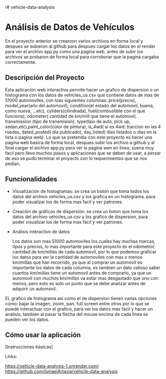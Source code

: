 r# vehicle-data-analysis
# Análisis de Datos de Vehículos
En el proyecto anterior se crearoon varios archivos en forma local y despues se subieron al github para despues cargar los
datos en el render para ver el archivo app.py como una pagina web, antes de subir los archivos se probaron de forma local para
corroborar que la pagina cargaba correctamente.

## Descripción del Proyecto
Esta aplicación web interactiva permite hacer un grafico de dispersion o un histograma con los datos de vehicles_us.csv que contiene
datos de mas de 51000 automoviles, con loas siguientes columnas: price(precio), model_year(año del automovil), condition(el estado del automovil, buena, como nueva, ...etc), cyliders(cilindrada), fuel(combustible con el que funciona), odometer( cantidad de km/mill que tiene el automovil, transmission (tipo de transmision), type(tipo de auto, pick up, sedan,etc),paint_color(color de pintura), is_4wd( si es 4wd: traccion en las 4 ruedas, dated_posted( dia publicado), day_listed( dias listados o dias
en la lista o pagina web).
Lo que se pretendia con este proyecto es hacer una pagina web basica de forma local, despues subir los archivo a github y al final cargar 
el archivo app.py para ver la pagina wen en linea, suena muy facil pero lleva muchos pasos y aplicaciones que se deben de usar, a persar de
eso se pudo terminar el proyecto con lo requerimentos que se nos pedian.

## Funcionalidades

- Visualización de histogramas: se crea un boton que toma todos los datos del archivo vehicles_us.csv y los grafica en un histograma,
  para poder visualizar los de forma mas facil y ver patrones.
  
- Creación de gráficos de dispersión: se crea un boton que toma los datos del archivo vehicles_us.csv y los grafico de dispersion,
  para poder visualizar los de forma mas facil y ver patrones.
  
- Análisis interactivo de datos
  
  Los datos son mas 51000 automoviles los cuales hay muchas marcas, tipos y precios, lo mas importante para este proyecto es
  el odometro( cantidad de km/millas de cada automovil, por lo que podemos graficar los datos para ver la cantidad de automoviles
  con mas o menos km/millas que han recorrido, ya que al comprar un automovil es importante los datos de cada columna, es tambien
  un dato valioso saber cuantos km/millas tiene un automovil antes de comprarlo, ya que un automovil con muchos km/millas va estar mas desgastado
  que uno con menos, pero esto es solo un punto que se debe analizar antes de adquirir un automovil.

EL grafico de histograma asi como el de dispersion tienen varias opciones como: bajar la imagen, zoom, pan, full screen entre otros por lo que se puiede interactuar
con el grafico, para ver los datos mas facil y hacer un analisis, tambien al pasar la flecha del mouse encima de cada linea se pueden ver los datos.
  

## Cómo usar la aplicación
[Instrucciones básicas]


Links: 

https://vehicle-data-analysis-1.onrender.com/
https://github.com/IsmaelArtavia/vehicle-data-analysis
